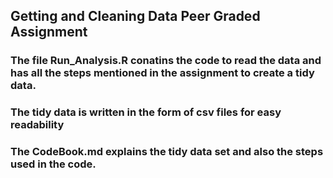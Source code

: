## Getting and Cleaning Data Peer Graded Assignment
### The file Run_Analysis.R conatins the code to read the data and has all the steps mentioned in the assignment to create a tidy data.
### The tidy data is written in the form of csv files for easy readability
### The CodeBook.md explains the tidy data set and also the steps used in the code.